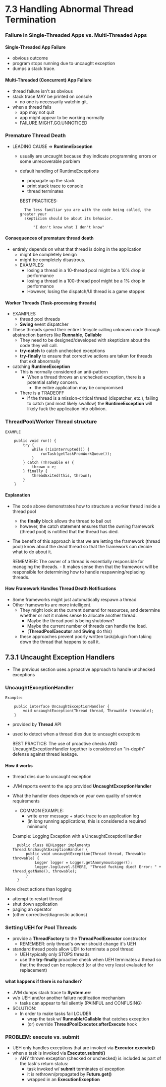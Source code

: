 # 7.3 Handling Abnormal Thread Termination

### Failure in Single-Threaded Apps vs. Multi-Threaded Apps

#### Single-Threaded App Failure
- obvious outcome
- program stops running due to uncaught exception
- dumps a stack trace.

#### Multi-Threaded (Concurrent) App Failure
- thread failure isn't as obvious
- stack trace MAY be printed on console
    - no one is necessarily watchin git.
- when a thread fails
    - app may not quit
    - app might appear to be working normally
    - FAILURE.MIGHT.GO.UNNOTICED
    
### Premature Thread Death
- LEADING CAUSE => **RuntimeException**
    - usually are uncaught because they indicate programming 
    errors or some unrecoverable porblem
    - default handling of RuntimeExceptions
        - propagate up the stack 
        - print stack trace to console
        - thread terminates
        
        
        BEST PRACTICES:
            
            The less familiar you are with the code being called, the greater your
            skepticism should be about its behavior. 
            
                "I don't know what I don't know"
        
#### Consequences of premature thread death
- entirely depends on what that thread is doing in the application
    - might be completely benign
    - might be completely disastrous.
    - EXAMPLES:
        - losing a thread in a 10-thread pool might be a 10% drop in performance
        - losing a thread in a 100-thread pool might be a  1% drop in performance
        - However, losing the dispatch/UI thread is a game stopper. 

#### Worker Threads (Task-processing threads)
- EXAMPLES
    - thread pool threads
    - **Swing** event dispatcher
- These threads spend their entire lifecycle calling unknown code through abstraction
barriers like **Runnable**, **Callable**
    - They need to be designed/developed with skepticism about the code they will call.
    - **try-catch** to catch unchecked exceptions
    - **try-finally** to ensure that corrective actions are taken for threads that exit
    abnormally
- catching **RuntimeException**
    - This is normally considered an anti-pattern
        - When a thread throws an unchecked exception, there is a potential safety concern. 
            - the entire application may be compromised
    - There is a TRADEOFF
        - if the thread is a mission-critical thread (dispatcher, etc.), failing to catch 
        (and most likely swallow) the **RuntimeException** will likely fuck the application into
        oblivion. 
            
### ThreadPool/Worker Thread structure



    EXAMPLE
    
        public void run() {
            try {
                while (!isInterrupted()) {
                    runTask(getTaskFromWorkQueue());
                }
            } catch (Throwable e) {
                thrown = e;
            } finally {
                threadExited(this, thrown);
            }
        }
        
#### Explanation
- The code above demonstrates how to structure a worker thread inside a thread pool
    - the **finally** block allows the thread to bail out
    - however, the catch statement ensures that the owning framework (thread pool) is
    notified that the thread has died. 
- The benefit of this approach is that we are letting the framework (thread pool) know 
about the dead thread so that the framework can decide what to do about it. 


    REMEMBER:
        The owner of a thread is essentially responsible for managing the threads. 
        - It makes sense then that the framework will be responsible for determining how
        to handle respawning/replacing threads.
    
#### How Framework Handles Thread Death Notifications
- Some frameworks might just automatically respawn a thread
- Other frameworks are more intelligent. 
    - They might look at the current demand for resources, and determine whether or not
    it makes sense to allocate another thread. 
        - Maybe the thread pool is being shutdown? 
        - Maybe the current number of threads can handle the load. 
        - (**ThreadPoolExecutor** and **Swing** do this)
    - these approaches prevent poorly written task/plugin from taking down the 
    thread that happens to call it.
    
## 7.3.1 Uncaught Exception Handlers
- The previous section uses a proactive approach to handle unchecked exceptions

### UncaughtExceptionHandler

    Example:
        
        public interface UncaughtExceptionHandler {
            void uncaughtException(Thread thread, Throwable throwable);
        }

- provided by **Thread** API
- used to detect when a thread dies due to uncaught exceptions


    BEST PRACTICE:
        The use of proactive checks AND UncaughtExceptionHandler together is considered 
        an "in-depth" defense against thread leakage. 
        
#### How it works
- thread dies due to uncaught exception
- JVM reports event to the app provided **UncaughtExceptionHandler**
- What the handler does depends on your own quality of service requirements
    - COMMON EXAMPLE:
        - write error message + stack trace to an application log
        - (in long running applications, this is considered a required minimum)
        
        
    Example: Logging Exception with a UncaughtExceptionHandler
    
        public class UEHLogger implements Thread.UnchaughtExceptionHandler {
            public void uncaughtException(Thread thread, Throwable throwable) {
                Logger logger = Logger.getAnonymousLogger();
                logger.log(Level.SEVERE, "Thread fucking died! Error: " + thread.getName(), throwable);
            }
        }
        
    
More direct actions than logging
- attempt to restart thread
- shut down application
- paging an operator
- (other corrective/diagnostic actions)
    

### Setting UEH for Pool Threads
- provide a **ThreadFactory** to the **ThreadPoolExecutor** constructor
    - REMEMBER: only thread's owner should change it's UEH
- standard thread pools allow UEH to terminate a pool thread
    - UEH typically only STOPS threads
    - use the **try-finally** proactive check when UEH terminates a thread so that
    the thread can be replaced (or at the very least evaluated for replacement)
    
    
#### what happens if there is no handler?
- JVM dumps stack trace to **System.err**
- w/o UEH and/or another failure notification mechanism
    - tasks can appear to fail silently (PAINFUL and CONFUSING)
- SOLUTION:
    - In order to make tasks fail LOUDER
        - wrap the task w/ **Runnable/Callable** that catches exception
        - (or) override **ThreadPoolExecutor.afterExecute** hook
        
### PROBLEM: execute vs. submit
- UEH only handles exceptions that are invoked via **Executor.execute()**
- when a task is invoked via **Executor.submit()**
    - ANY thrown exception (checked or unchecked) is included as part of the task's
    return status:
        - task invoked w/ **submit** terminates e/ exception
        - it is rethrown/propagated by **Future.get()**
        - wrapped in an **ExecutionException**
